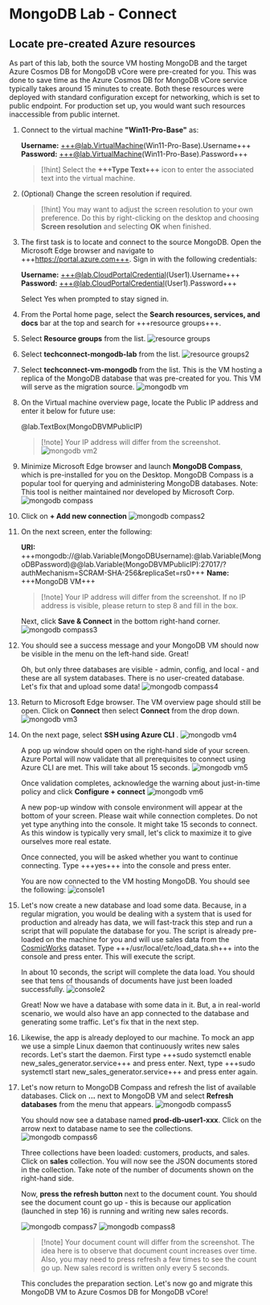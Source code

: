 # MongoDB Lab - Connect

## Locate pre-created Azure resources

As part of this lab, both the source VM hosting MongoDB and the target Azure Cosmos DB for MongoDB vCore were pre-created for you. This was done to save time as the Azure Cosmos DB for MongoDB vCore service typically takes around 15 minutes to create. Both these resources were deployed with standard configuration except for networking, which is set to public endpoint. For production set up, you would want such resources inaccessible from public internet.

1. Connect to the virtual machine **"Win11-Pro-Base"** as: 

    **Username:** +++@lab.VirtualMachine(Win11-Pro-Base).Username+++   
    **Password:** +++@lab.VirtualMachine(Win11-Pro-Base).Password+++ 

    >[!hint] Select the **+++Type Text+++** icon to enter the associated text into the virtual machine. 

3. (Optional) Change the screen resolution if required. 

    >[!hint] You may want to adjust the screen resolution to your own preference. Do this by right-clicking on the desktop and choosing **Screen resolution** and selecting **OK** when finished. 

4. The first task is to locate and connect to the source MongoDB. Open the Microsoft Edge browser and navigate to +++https://portal.azure.com+++. Sign in with the following credentials: 

    **Username:** +++@lab.CloudPortalCredential(User1).Username+++   
    **Password:** +++@lab.CloudPortalCredential(User1).Password+++
   
   Select Yes when prompted to stay signed in.

5. From the Portal home page, select the **Search resources, services, and docs** bar at the top and search for +++resource groups+++. 

6. Select **Resource groups** from the list.
![resource groups](./media/resource%20groups.png?raw=true)

7. Select **techconnect-mongodb-lab** from the list.
![resource groups2](./media/resource%20groups%202.png?raw=true)

8. Select **techconnect-vm-mongodb** from the list. This is the VM hosting a replica of the MongoDB database that was pre-created for you. This VM will serve as the migration source.
![mongodb vm](./media/mongo%20vm.png?raw=true)

9. On the Virtual machine overview page, locate the Public IP address and enter it below for future use:

    @lab.TextBox(MongoDBVMPublicIP)

    >[!note] Your IP address will differ from the screenshot. 
![mongodb vm2](./media/mongo%20vm2.png?raw=true)

10. Minimize Microsoft Edge browser and launch **MongoDB Compass**, which is pre-installed for you on the Desktop. MongoDB Compass is a popular tool for querying and administering MongoDB databases. Note: This tool is neither maintained nor developed by Microsoft Corp.
![mongodb compass](./media/mongo%20compass.png?raw=true)

11. Click on **+ Add new connection**
![mongodb compass2](./media/mongo%20compass2.png?raw=true)

12. On the next screen, enter the following:

    **URI:** +++mongodb://@lab.Variable(MongoDBUsername):@lab.Variable(MongoDBPassword)@@lab.Variable(MongoDBVMPublicIP):27017/?authMechanism=SCRAM-SHA-256&replicaSet=rs0+++
    **Name:** +++MongoDB VM+++

    >[!note] Your IP address will differ from the screenshot. If no IP address is visible, please return to step 8 and fill in the box.

    Next, click **Save & Connect** in the bottom right-hand corner.   
    ![mongodb compass3](./media/mongo%20compass3.png?raw=true)

13. You should see a success message and your MongoDB VM should now be visible in the menu on the left-hand side. Great!

    Oh, but only three databases are visible - admin, config, and local - and these are all system databases. There is no user-created database. Let's fix that and upload some data!
![mongodb compass4](./media/mongo%20compass4.png?raw=true)

14. Return to Microsoft Edge browser. The VM overview page should still be open. Click on **Connect** then select **Connect** from the drop down.
![mongodb vm3](./media/mongo%20vm3.png?raw=true)

15. On the next page, select **SSH using Azure CLI** .
![mongodb vm4](./media/mongo%20vm4.png?raw=true)

    A pop up window should open on the right-hand side of your screen. Azure Portal will now validate that all prerequisites to connect using Azure CLI are met. This will take about 15 seconds.
    ![mongodb vm5](./media/mongo%20vm5.png?raw=true)

    Once validation completes, acknowledge the warning about just-in-time policy and click **Configure + connect**
   ![mongodb vm6](./media/mongo%20vm6.png?raw=true)

    A new pop-up window with console environment will appear at the bottom of your screen. Please wait while connection completes. Do not yet type anything into the console. It might take 15 seconds to connect. As this window is typically very small, let's click to maximize it to give ourselves more real estate.


    Once connected, you will be asked whether you want to continue connecting. Type +++yes+++ into the console and press enter.

    You are now connected to the VM hosting MongoDB. You should see the following:
![console1](./media/console1.png?raw=true)

17. Let's now create a new database and load some data. Because, in a regular migration, you would be dealing with a system that is used for production and already has data, we will fast-track this step and run a script that will populate the database for you. The script is already pre-loaded on the machine for you and will use sales data from the [CosmicWorks](https://github.com/AzureCosmosDB/CosmicWorks) dataset. Type +++/usr/local/etc/load_data.sh+++ into the console and press enter. This will execute the script.

    In about 10 seconds, the script will complete the data load. You should see that tens of thousands of documents have just been loaded successfully.
    ![console2](./media/console2.png?raw=true)

    Great! Now we have a database with some data in it. But, a in real-world scenario, we would also have an app connected to the database and generating some traffic. Let's fix that in the next step.

18. Likewise, the app is already deployed to our machine. To mock an app we use a simple Linux daemon that continuously writes new sales records. Let's start the daemon. First type +++sudo systemctl enable new_sales_generator.service+++ and press enter. Next, type +++sudo systemctl start new_sales_generator.service+++ and press enter again.

19. Let's now return to MongoDB Compass and refresh the list of available databases. Click on **...** next to MongoDB VM and select **Refresh databases** from the menu that appears.
![mongodb compass5](./media/mongo%20compass5.png?raw=true)

    You should now see a database named **prod-db-user1-xxx**. Click on the arrow next to database name to see the collections.
    ![mongodb compass6](./media/mongo%20compass6.png?raw=true)

    Three collections have been loaded: customers, products, and sales. Click on **sales** collection. You will now see the JSON documents stored in the collection. Take note of the number of documents shown on the right-hand side.

    Now, **press the refresh button** next to the document count. You should see the document count go up - this is because our application (launched in step 16) is running and writing new sales records.

    ![mongodb compass7](./media/mongo%20compass7.png?raw=true)
    ![mongodb compass8](./media/mongo%20compass8.png?raw=true)

    >[!note] Your document count will differ from the screenshot. The idea here is to observe that document count increases over time. Also, you may need to press refresh a few times to see the count go up. New sales record is written only every 5 seconds.

    This concludes the preparation section. Let's now go and migrate this MongoDB VM to Azure Cosmos DB for MongoDB vCore!
